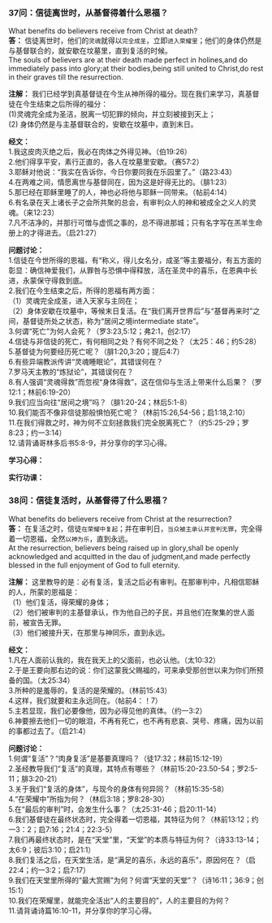 ### 37问：信徒离世时，从基督得着什么恩福？

What benefits do believers receive from Christ at death?  
**答：** 信徒离世时，他们的`灵魂`就得以`完全成圣`，立即`进入荣耀里`；他们的身体仍然是与基督联合的，就安歇在坟墓里，直到复活的时候。  
The souls of believers are at their death made perfect in holines,and do immediately pass into glory;at their bodies,being still united to Christ,do rest in their graves  till the resurrection.  

**注解：** 我们已经学到真基督徒在今生从神所得的福分。现在我们来学习，真基督徒在今生结束之后所得的福分：  
(1)灵魂完全成为圣洁，脱离一切犯罪的倾向，并立刻被接到天上；  
(2) 身体仍然是与主基督联合的，安歇在坟墓中，直到末日。  

**经文：**  
1.我这皮肉灭绝之后，我必在肉体之外得见神。（伯19:26）  
2.他们得享平安，素行正直的，各人在坟墓里安歇。（赛57:2）  
3.耶稣对他说：“我实在告诉你，今日你要同我在乐园里了。”（路23:43）  
4.在两难之间，情愿离世与基督同在，因为这是好得无比的。（腓1:23）  
5.那已经在耶稣里睡了的人，神也必将他与耶稣一同带来。（帖前4:14）  
6.有名录在天上诸长子之会所共聚的总会，有审判众人的神和被成全之义人的灵魂。（来12:23）  
7.凡不洁净的，并那行可憎与虚慌之事的，总不得进那城；只有名字写在羔羊生命册上的才得进去。（启21:27）  

**问题讨论：**  
1.信徒在今世所得的恩福，有“称义，得儿女名分，成圣”等主要福分，有五方面的彰显：确信神爱我们，从罪咎与恐惧中得释放，活在圣灵中的喜乐，在恩典中长进，永蒙保守得救到底。  
2.我们在今生结束之后，所得的恩福有两方面：  
（1）灵魂完全成圣，进入天家与主同在；  
（2）身体安歇在坟墓中，等候末日复活。在“我们离开世界后”与“基督再来时”之间，基督徒所处之状态，称为“居间之境intermediate state”。  
3.何谓“死亡”为何人会死？（罗3:23,5:12；弗2:1，创2:17）  
4.信徒与非信徒的死亡，有何相同之处？有何不同之处？（太25：46；约5:28）  
5.基督徒为何要经历死亡呢？（腓1:20,3:20；提后4:7）  
6.有些异端教派传讲“灵魂睡眠论”，其错误何在？  
7.罗马天主教的“炼狱论”，其错误何在？  
8.有人强调“灵魂得救”而忽视“身体得救”，这在信仰与生活上带来什么后果？（罗12:1；林前6:19-20）  
9.我们应当向往“居间之境”吗？（腓1:20-24；林后5:1-8）  
10.我们能否不像非信徒那般惧怕死亡呢？（林前15:26,54-56；启1:18,2:10）  
11.在我们得救之时，神为何不立刻拯救我们完全脱离死亡？（约5:25-29；罗8:23；约一3:14）  
12.请背诵哥林多后书5:8-9，并分享你的学习心得。  


**学习心得：**

**实行功课：**


### 38问：信徒复活时，从基督得了什么恩福？

What benefits do believers receive from Christ at the resurrection?  
**答：** 在复活之时，信徒`在荣耀中复起`；并在审判日，`当众被主承认并宣判无罪`，完全得着一切恩福，全然`以神为乐`，直到永远。  
At the resurrection, believers being raised up in glory,shall be openly acknowledged and acquitted in the dau of judgment,and made perfectly blessed in the full enjoyment of God to full eternity.  

**注解：** 这里教导的是：必有复活，复活之后必有审判。在那审判中，凡相信耶稣的人，所蒙的恩福是：  
（1）他们复活，得荣耀的身体；  
（2）他们被审判的主基督承认，作为他自己的子民，并且他们在聚集的世人面前，被宣告无罪。  
（3）他们被接升天，在那里与神同乐，直到永远。  

**经文：**  
1.凡在人面前认我的，我在我天上的父面前，也必认他。（太10:32）  
2.于是王要向那右边的说：你们这蒙我父赐福的，可来承受那创世以来为你们所预备的国。（太25:34）  
3.所种的是羞辱的，复活的是荣耀的。（林前15:43）  
4.这样，我们就要和主永远同在。（帖前4：！7）  
5.主若显现，我们必要像他，因为必得见他的真体。（约一3:2）  
6.神要擦去他们一切的眼泪，不再有死亡，也不再有悲哀、哭号、疼痛，因为以前的事都过去了。（启21:4）  

**问题讨论：**  
1.何谓“复活”？“肉身复活”是基要真理吗？（徒17:32；林前15:12-19）  
2.圣经教导我们“复活”的真理，其特点有哪些？（林前15:20-23.50-54；罗2:5-11；腓3:20-21）  
3.关于我们“复活的身体”，与现今的身体有何异同？（林前15:35-58）  
4.“在荣耀中”所指为何？（林后3:18；罗8:28-30）  
5.在“最后的审判”时，会发生什么事？（太25:31-46；启20:11-14）  
6.我们基督徒在最终状态时，完全得着一切恩福，其特征为何？（林前13:12；约一3：2；启7:16；21:4；22:3-5）  
7.我们再最终状态时，是在“天堂”里，“天堂”的本质与特征为何？（诗33:13-14；太6:9；彼后3:10；启21:1）  
8.我们复活之后，在天堂生活，是“满足的喜乐，永远的喜乐”，原因何在？（启22:4；约一3:2；启7:17）  
9.我们在天堂里所得的“最大赏赐”为何？何谓“天堂的天堂”？（诗16:11；36:9；创15:1）  
10.我们在荣耀里，就能完全活出“人的主要目的”，人的主要目的为何？  
11.请背诵诗篇16:10-11，并分享你的学习心得。  



